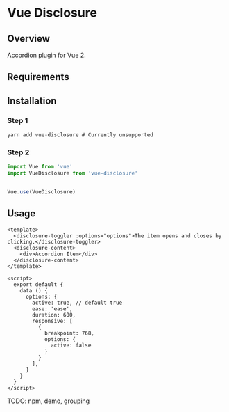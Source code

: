 # Vue Disclosure

## Overview

Accordion plugin for Vue 2.

## Requirements


## Installation

### Step 1

```
yarn add vue-disclosure # Currently unsupported
```

### Step 2

```js
import Vue from 'vue'
import VueDisclosure from 'vue-disclosure'


Vue.use(VueDisclosure)
```

## Usage

```vue
<template>
  <disclosure-toggler :options="options">The item opens and closes by clicking.</disclosure-toggler>
  <disclosure-content>
    <div>Accordion Item</div>
  </disclosure-content>
</template>

<script>
  export default {
    data () {
      options: {
        active: true, // default true
        ease: 'ease',
        duration: 600,
        responsive: [
          {
            breakpoint: 768,
            options: {
              active: false
            }
          }
        ],
      }
    }
  }
</script>
```

TODO: npm, demo, grouping
